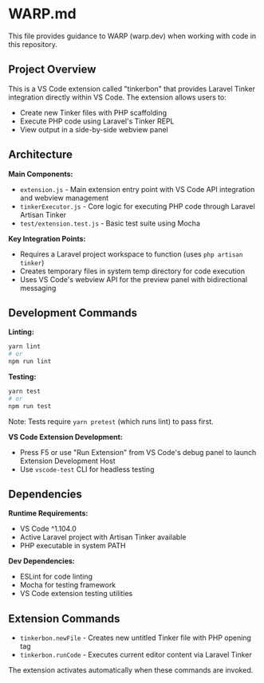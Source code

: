 # WARP.md

This file provides guidance to WARP (warp.dev) when working with code in this repository.

## Project Overview

This is a VS Code extension called "tinkerbon" that provides Laravel Tinker integration directly within VS Code. The extension allows users to:

- Create new Tinker files with PHP scaffolding
- Execute PHP code using Laravel's Tinker REPL
- View output in a side-by-side webview panel

## Architecture

**Main Components:**
- `extension.js` - Main extension entry point with VS Code API integration and webview management
- `tinkerExecutor.js` - Core logic for executing PHP code through Laravel Artisan Tinker
- `test/extension.test.js` - Basic test suite using Mocha

**Key Integration Points:**
- Requires a Laravel project workspace to function (uses `php artisan tinker`)
- Creates temporary files in system temp directory for code execution
- Uses VS Code's webview API for the preview panel with bidirectional messaging

## Development Commands

**Linting:**
```bash
yarn lint
# or
npm run lint
```

**Testing:**
```bash
yarn test
# or
npm run test
```
Note: Tests require `yarn pretest` (which runs lint) to pass first.

**VS Code Extension Development:**
- Press F5 or use "Run Extension" from VS Code's debug panel to launch Extension Development Host
- Use `vscode-test` CLI for headless testing

## Dependencies

**Runtime Requirements:**
- VS Code ^1.104.0
- Active Laravel project with Artisan Tinker available
- PHP executable in system PATH

**Dev Dependencies:**
- ESLint for code linting
- Mocha for testing framework
- VS Code extension testing utilities

## Extension Commands

- `tinkerbon.newFile` - Creates new untitled Tinker file with PHP opening tag
- `tinkerbon.runCode` - Executes current editor content via Laravel Tinker

The extension activates automatically when these commands are invoked.